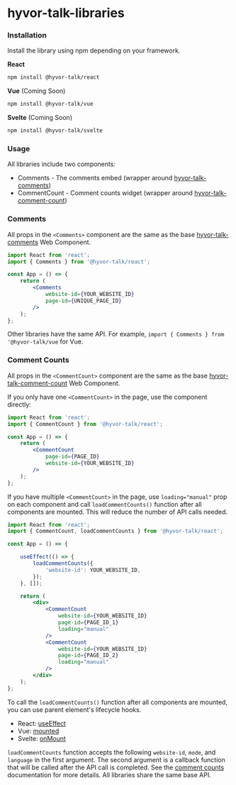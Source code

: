 # hyvor-talk-libraries

### Installation

Install the library using npm depending on your framework.

**React**

```bash
npm install @hyvor-talk/react
```

**Vue** (Coming Soon)

```bash
npm install @hyvor-talk/vue
```

**Svelte** (Coming Soon)

```bash
npm install @hyvor-talk/svelte
```

### Usage

All libraries include two components:

- Comments - The comments embed (wrapper around [hyvor-talk-comments](https://talk.hyvor.com/docsv3/install))
- CommentCount - Comment counts widget (wrapper around [hyvor-talk-comment-count](https://talk.hyvor.com/docsv3/install))

### Comments

All props in the `<Comments>` component are the same as the base [hyvor-talk-comments](https://talk.hyvor.com/docsv3/comment-counts) Web Component.


```jsx
import React from 'react';
import { Comments } from '@hyvor-talk/react';

const App = () => {
    return (
        <Comments
            website-id={YOUR_WEBSITE_ID}
            page-id={UNIQUE_PAGE_ID}
        />
    );
};
```

Other libraries have the same API. For example, `import { Comments } from '@hyvor-talk/vue` for Vue.

### Comment Counts

All props in the `<CommentCount>` component are the same as the base [hyvor-talk-comment-count](https://talk.hyvor.com/docsv3/comment-counts) Web Component.

If you only have one `<CommentCount>` in the page, use the component directly:

```jsx
import React from 'react';
import { CommentCount } from '@hyvor-talk/react';

const App = () => {
    return (
        <CommentCount
            page-id={PAGE_ID}
            website-id={YOUR_WEBSITE_ID}
        />
    );
};
```

If you have multiple `<CommentCount>` in the page, use `loading="manual"` prop on each component and call `loadCommentCounts()` function after all components are mounted. This will reduce the number of API calls needed.

```jsx
import React from 'react';
import { CommentCount, loadCommentCounts } from '@hyvor-talk/react';

const App = () => {

    useEffect(() => {
        loadCommentCounts({
            'website-id': YOUR_WEBSITE_ID,
        });
    }, []);

    return (
        <div>
            <CommentCount
                website-id={YOUR_WEBSITE_ID}
                page-id={PAGE_ID_1}
                loading="manual"
            />
            <CommentCount
                website-id={YOUR_WEBSITE_ID}
                page-id={PAGE_ID_2}
                loading="manual"
            />
        </div>
    );
};
```

To call the `loadCommentCounts()` function after all components are mounted, you can use parent element's lifecycle hooks.

* React: [useEffect](https://reactjs.org/docs/hooks-effect.html)
* Vue: [mounted](https://vuejs.org/api/options-lifecycle.html#mounted)  
* Svelte: [onMount](https://svelte.dev/docs#run-time-svelte-onmount)

`loadCommentCounts` function accepts the following `website-id`, `mode`, and `language` in the first argument. The second argument is a callback function that will be called after the API call is completed. See the [comment counts](https://talk.hyvor.com/docsv3/comment-counts) documentation for more details. All libraries share the same base API.